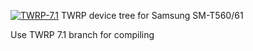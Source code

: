 [![TWRP-7.1](https://github.com/KrutosVIP/Recovery-Builder-gtel3g/actions/workflows/recovery.yml/badge.svg)](https://github.com/KrutosVIP/Recovery-Builder-gtel3g/actions/workflows/recovery.yml)
TWRP device tree for Samsung SM-T560/61

Use TWRP 7.1 branch for compiling
